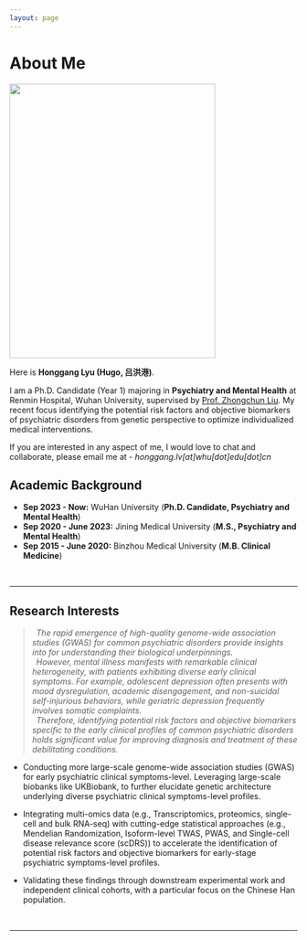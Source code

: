 ```yaml
---
layout: page
---
```


# About Me

<img src="https://hugolyu.github.io/honggang.jpg" class="floatpic" width="360" height="480">

Here is **Honggang Lyu (Hugo, 吕洪港)**.

I am a Ph.D. Candidate (Year 1) majoring in **Psychiatry and Mental Health** at Renmin Hospital, Wuhan University, supervised by [Prof. Zhongchun Liu](https://www.researchgate.net/profile/Zhongchun-Liu-2). My recent focus identifying the potential risk factors and objective biomarkers of psychiatric disorders from genetic perspective to optimize individualized medical interventions.

If you are interested in any aspect of me, I would love to chat and collaborate, please email me at - *honggang.lv[at]whu[dot]edu[dot]cn*
<br>

## Academic Background

- **Sep 2023 - Now:** WuHan University (**Ph.D. Candidate, Psychiatry and Mental Health**)
- **Sep 2020 - June 2023:** Jining Medical University (**M.S., Psychiatry and Mental Health**)
- **Sep 2015 - June 2020:** Binzhou Medical University (**M.B. Clinical Medicine**)
<br>

---

## Research Interests

> *&ensp;The rapid emergence of high-quality genome-wide association studies (GWAS) for common psychiatric disorders provide insights into for understanding their biological underpinnings. 
> <br> &ensp;However, mental illness manifests with remarkable clinical heterogeneity, with patients exhibiting diverse early clinical symptoms. For example, adolescent depression often presents with mood dysregulation, academic disengagement, and non-suicidal self-injurious behaviors, while geriatric depression frequently involves somatic complaints. 
> <br>&ensp;Therefore, identifying potential risk factors and objective biomarkers specific to the early clinical profiles of common psychiatric disorders holds significant value for improving diagnosis and treatment of these debilitating conditions.*

- Conducting more large-scale genome-wide association studies (GWAS) for early psychiatric clinical symptoms-level. Leveraging large-scale biobanks like UKBiobank, to further elucidate genetic architecture underlying diverse psychiatric clinical symptoms-level profiles.

- Integrating multi-omics data (e.g., Transcriptomics, proteomics, single-cell and bulk RNA-seq) with cutting-edge statistical approaches (e.g., Mendelian Randomization, Isoform-level TWAS, PWAS, and Single-cell disease relevance score (scDRS)) to accelerate the identification of potential risk factors and objective biomarkers for early-stage psychiatric symptoms-level profiles.

- Validating these findings through downstream experimental work and independent clinical cohorts, with a particular focus on the Chinese Han population.
<br>

---
